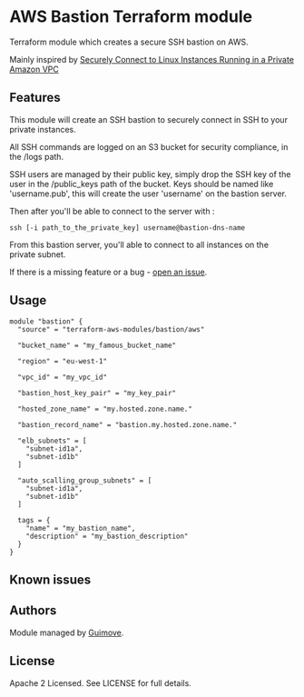 AWS Bastion Terraform module
===========================================

Terraform module which creates a secure SSH bastion on AWS.

Mainly inspired by [Securely Connect to Linux Instances Running in a Private Amazon VPC](https://aws.amazon.com/blogs/security/securely-connect-to-linux-instances-running-in-a-private-amazon-vpc/)

Features
--------

This module will create an SSH bastion to securely connect in SSH  to your private instances.

All SSH  commands are logged on an S3 bucket for security compliance, in the /logs path.

SSH  users are managed by their public key, simply drop the SSH key of the user in  the /public_keys path of the bucket.
Keys should be named like 'username.pub', this will create the user 'username' on the bastion server.

Then after you'll be able to connect to the server with : 

```
ssh [-i path_to_the_private_key] username@bastion-dns-name
```

From this bastion server, you'll able to connect to all instances on the private subnet. 

If there is a missing feature or a bug - [open an issue](https://github.com/Guimove/terraform-aws-bastion/issues/new).

Usage
-----

```hcl
module "bastion" {
  "source" = "terraform-aws-modules/bastion/aws"

  "bucket_name" = "my_famous_bucket_name"

  "region" = "eu-west-1"

  "vpc_id" = "my_vpc_id"

  "bastion_host_key_pair" = "my_key_pair"

  "hosted_zone_name" = "my.hosted.zone.name."

  "bastion_record_name" = "bastion.my.hosted.zone.name."

  "elb_subnets" = [
    "subnet-id1a",
    "subnet-id1b"
  ]

  "auto_scalling_group_subnets" = [
    "subnet-id1a",
    "subnet-id1b"
  ]

  tags = {
    "name" = "my_bastion_name",
    "description" = "my_bastion_description"
  }
}
```

Known issues
------------

Authors
-------

Module managed by [Guimove](https://github.com/Guimove).

License
-------

Apache 2 Licensed. See LICENSE for full details.
